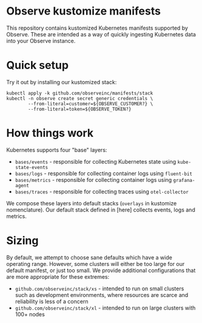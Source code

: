 # Observe kustomize manifests

This repository contains kustomized Kubernetes manifests supported by Observe.
These are intended as a way of quickly ingesting Kubernetes data into your
Observe instance.

# Quick setup

Try it out by installing our kustomized stack:

```
kubectl apply -k github.com/observeinc/manifests/stack
kubectl -n observe create secret generic credentials \
        --from-literal=customer=${OBSERVE_CUSTOMER?} \
        --from-literal=token=${OBSERVE_TOKEN?}
```

# How things work

Kubernetes supports four "base" layers:

- `bases/events` - responsible for collecting Kubernetes state using `kube-state-events`
- `bases/logs` - responsible for collecting container logs using `fluent-bit`
- `bases/metrics` - responsible for collecting container logs using `grafana-agent`
- `bases/traces` - responsible for collecting traces using `otel-collector`

We compose these layers into default stacks (`overlays` in kustomize
nomenclature). Our default stack defined in [here] collects events, logs and
metrics.

# Sizing

By default, we attempt to choose sane defaults which have a wide operating
range. However, some clusters will either be too large for our default
manifest, or just too small. We provide additional configurations that are more
appropriate for these extremes:

- `github.com/observeinc/stack/xs` - intended to run on small clusters such as development environments, where resources are scarce and reliability is less of a concern
- `github.com/observeinc/stack/xl` - intended to run on large clusters with 100+ nodes

